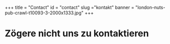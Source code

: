 ﻿+++
title = "Contact"
id = "contact"
slug ="kontakt"
banner = "london-nuts-pub-crawl-t10093-3-2000x1333.jpg"
+++

# Zögere nicht uns zu kontaktieren
